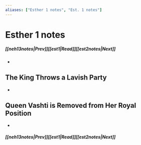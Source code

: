```yaml
---
aliases: ["Esther 1 notes", "Est. 1 notes"]
---
```

# Esther 1 notes
##### <span class=arrow-left></span>[[neh13notes|Prev]]<span class=navigation-separator></span>[[est1|Read]]<span class=navigation-separator></span>[[est2notes|Next]]<span class=arrow-right></span>
- 
## The King Throws a Lavish Party
- 
## Queen Vashti is Removed from Her Royal Position
- 
##### <span class=arrow-left></span>[[neh13notes|Prev]]<span class=navigation-separator></span>[[est1|Read]]<span class=navigation-separator></span>[[est2notes|Next]]<span class=arrow-right></span>